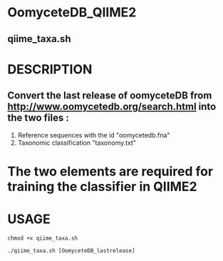 # OomyceteDB_QIIME2

## qiime_taxa.sh

# DESCRIPTION
## Convert the last release of oomyceteDB from http://www.oomycetedb.org/search.html into the two files : 
1. Reference sequences with the id "oomycetedb.fna"
2. Taxonomic classification "taxonomy.txt"
# The two elements are required for training the classifier in QIIME2

# USAGE

```
chmod +x qiime_taxa.sh
```

```
./qiime_taxa.sh [OomyceteDB_lastrelease]
```
